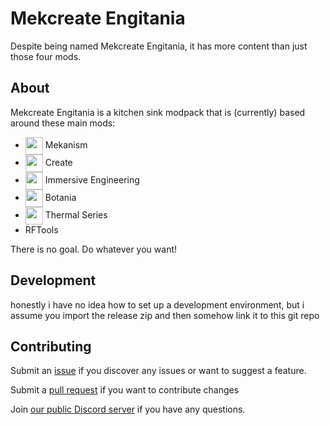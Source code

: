 # Mekcreate Engitania
Despite being named Mekcreate Engitania, it has more content than just those four mods.

## About
Mekcreate Engitania is a kitchen sink modpack that is (currently) based around these main mods:
- <img style="height:2em;" align="center" src="https://user-images.githubusercontent.com/30313089/178110105-67b2ea4e-e278-400d-baa2-7975383782fc.png"/> Mekanism
- <img style="height:2em;" align="center" src="https://user-images.githubusercontent.com/30313089/178110467-ba2b68d8-3a5f-43e3-8e8a-f6102692ace7.png"/> Create
- <img style="height:2em;" align="center" src="https://user-images.githubusercontent.com/30313089/178110521-2f76a0a9-e521-4da9-8619-ba00c02cca99.png"/> Immersive Engineering
- <img style="height:2em;" align="center" src="https://user-images.githubusercontent.com/30313089/178110618-04ec44c0-ee49-474b-8f42-ce99a37ba9f3.png"/> Botania
- <img style="height:2em;" align="center" src="https://user-images.githubusercontent.com/30313089/178110685-7c4534e6-a0fd-4853-ad9e-9fc1a7b1e918.png"/> Thermal Series
- RFTools

There is no goal. Do whatever you want!

## Development
honestly i have no idea how to set up a development environment, but i assume you import the release zip and then somehow link it to this git repo

## Contributing
Submit an [issue](https://github.com/Meowcorp-Group/Mekcreate-and-more/issues) if you discover any issues or want to suggest a feature.

Submit a [pull request](https://github.com/Meowcorp-Group/Mekcreate-and-more/pulls) if you want to contribute changes

Join [our public Discord server](https://discord.gg/rUjCcZhkk7) if you have any questions.
